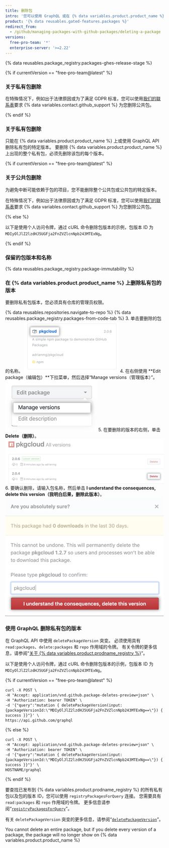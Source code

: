 ```yaml
---
title: 删除包
intro: '您可以使用 GraphQL 或在 {% data variables.product.product_name %} 上删除私有包的版本。'
product: '{% data reusables.gated-features.packages %}'
redirect_from:
  - /github/managing-packages-with-github-packages/deleting-a-package
versions:
  free-pro-team: '*'
  enterprise-server: '>=2.22'
---
```


{% data reusables.package_registry.packages-ghes-release-stage %}


{% if currentVersion == "free-pro-team@latest" %}
### 关于私有包删除

在特殊情况下，例如出于法律原因或为了满足 GDPR 标准，您可以使用[我们的联系表](https://github.com/contact?form%5Bsubject%5D=Re:%20GitHub%20Package%20Registry)要求 {% data variables.contact.github_support %} 为您删除公共包。

{% endif %}

### 关于私有包删除

只能在 {% data variables.product.product_name %} 上或使用 GraphQL API 删除私有包的特定版本。 要删除 {% data variables.product.product_name %} 上出现的整个私有包，必须先删除该包的每个版本。

{% if currentVersion == "free-pro-team@latest" %}
### 关于公共包删除

为避免中断可能依赖于包的项目，您不能删除整个公共包或公共包的特定版本。

在特殊情况下，例如出于法律原因或为了满足 GDPR 标准，您可以使用[我们的联系表](https://github.com/contact?form%5Bsubject%5D=Re:%20GitHub%20Package%20Registry)要求 {% data variables.contact.github_support %} 为您删除公共包。

{% else %}

以下是使用个人访问令牌，通过 cURL 命令删除包版本的示例，包版本 ID 为 `MDIyOlJlZ2lzdHJ5UGFja2FnZVZlcnNpb243MTExNg`。

{% endif %}

### 保留的包版本和名称

{% data reusables.package_registry.package-immutability %}

### 在 {% data variables.product.product_name %} 上删除私有包的版本

要删除私有包版本，您必须具有仓库的管理员权限。

{% data reusables.repositories.navigate-to-repo %}
{% data reusables.package_registry.packages-from-code-tab %}
3. 单击要删除的包的名称。 ![包名称](/assets/images/help/package-registry/select-pkg-cloud.png)
4. 在右侧使用 **Edit package（编辑包）**下拉菜单，然后选择“Manage versions（管理版本）”。 ![包名称](/assets/images/help/package-registry/manage-versions.png)
5. 在要删除的版本的右侧，单击 **Delete（删除）**。 ![删除包按钮](/assets/images/help/package-registry/delete-package-button.png)
6. 要确认删除，请输入包名称，然后单击 **I understand the consequences, delete this version（我明白后果，删除此版本）**。 ![确认包删除按钮](/assets/images/help/package-registry/confirm-package-deletion.png)

### 使用 GraphQL 删除私有包的版本

在 GraphQL API 中使用 `deletePackageVersion` 突变。 必须使用具有 `read:packages`、`delete:packages` 和 `repo` 作用域的令牌。 有关令牌的更多信息，请参阅“[关于 {% data variables.product.prodname_registry %}](/packages/publishing-and-managing-packages/about-github-packages#authenticating-to-github-packages)”。

以下是使用个人访问令牌，通过 cURL 命令删除包版本的示例，包版本 ID 为 `MDIyOlJlZ2lzdHJ5UGFja2FnZVZlcnNpb243MTExNg`。

{% if currentVersion == "free-pro-team@latest" %}
```
curl -X POST \
-H "Accept: application/vnd.github.package-deletes-preview+json" \
-H "Authorization: bearer TOKEN" \
-d '{"query":"mutation { deletePackageVersion(input:{packageVersionId:\"MDIyOlJlZ2lzdHJ5UGFja2FnZVZlcnNpb243MTExNg==\"}) { success }}"}' \
https://api.github.com/graphql
```

{% else %}

```
curl -X POST \
-H "Accept: application/vnd.github.package-deletes-preview+json" \
-H "Authorization: bearer TOKEN" \
-d '{"query":"mutation { deletePackageVersion(input:{packageVersionId:\"MDIyOlJlZ2lzdHJ5UGFja2FnZVZlcnNpb243MTExNg==\"}) { success }}"}' \
HOSTNAME/graphql
```

{% endif %}

要查找已发布到 {% data variables.product.prodname_registry %} 的所有私有包以及包的版本 ID，您可以使用 `registryPackagesForQuery` 连接。 您需要具有 `read:packages` 和 `repo` 作用域的令牌。 更多信息请参阅“[`registryPackagesForQuery`](/v4/object/registrypackageconnection/)”。

有关 `deletePackageVersion` 突变的更多信息，请参阅“[`deletePackageVersion`](/graphql/reference/mutations#deletepackageversion)”。

You cannot delete an entire package, but if you delete every version of a package, the package will no longer show on {% data variables.product.product_name %}

